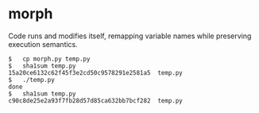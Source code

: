 morph
===

Code runs and modifies itself, remapping variable names while preserving execution semantics.

```
$   cp morph.py temp.py
$   sha1sum temp.py
15a20ce6132c62f45f3e2cd50c9578291e2581a5  temp.py
$   ./temp.py
done
$   sha1sum temp.py
c90c8de25e2a93f7fb28d57d85ca632bb7bcf282  temp.py
